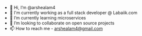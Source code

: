 - 👋 Hi, I’m @arshealam4
- 👀 I'm currently working as a full stack developer @ Labaiik.com
- 🌱 I’m currently learning microservices
- 💞️ I’m looking to collaborate on open source projects
- 📫 How to reach me - arshealam4@gmail.com

<!---
arshealam4/arshealam4 is a ✨ special ✨ repository because its `README.md` (this file) appears on your GitHub profile.
You can click the Preview link to take a look at your changes.
--->
